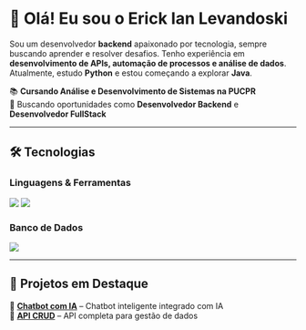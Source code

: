 # 👋 Olá! Eu sou o Erick Ian Levandoski  

Sou um desenvolvedor **backend** apaixonado por tecnologia, sempre buscando aprender e resolver desafios. Tenho experiência em **desenvolvimento de APIs, automação de processos e análise de dados**. Atualmente, estudo **Python** e estou começando a explorar **Java**.  

📚 **Cursando Análise e Desenvolvimento de Sistemas na PUCPR**  
🚀 Buscando oportunidades como **Desenvolvedor Backend** e **Desenvolvedor FullStack**

---

## 🛠️ Tecnologias  
### **Linguagens & Ferramentas**  
<img src="https://skillicons.dev/icons?i=python,java,git,docker,linux,pycharm,idea" />  
<img src="https://skillicons.dev/icons?i=aws,flask,django,postman,selenium,debian,spring" />  

### **Banco de Dados**  
<img src="https://skillicons.dev/icons?i=mysql" />  

---

## 📌 Projetos em Destaque  
🔹 [**Chatbot com IA**](https://github.com/Erick-IL/ai_chat) – Chatbot inteligente integrado com IA  
🔹 [**API CRUD**](https://github.com/Erick-IL/Flask_API) – API completa para gestão de dados  
